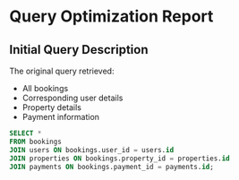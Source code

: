 # Query Optimization Report

## Initial Query Description
The original query retrieved:
- All bookings
- Corresponding user details
- Property details
- Payment information

```sql
SELECT *
FROM bookings
JOIN users ON bookings.user_id = users.id
JOIN properties ON bookings.property_id = properties.id
JOIN payments ON bookings.payment_id = payments.id;
